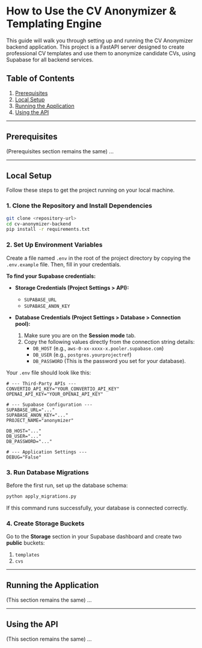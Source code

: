 # How to Use the CV Anonymizer & Templating Engine

This guide will walk you through setting up and running the CV Anonymizer backend application. This project is a FastAPI server designed to create professional CV templates and use them to anonymize candidate CVs, using Supabase for all backend services.

## Table of Contents

1.  [Prerequisites](#prerequisites)
2.  [Local Setup](#local-setup)
3.  [Running the Application](#running-the-application)
4.  [Using the API](#using-the-api)

---

## Prerequisites

(Prerequisites section remains the same)
...

---

## Local Setup

Follow these steps to get the project running on your local machine.

### 1. Clone the Repository and Install Dependencies

```bash
git clone <repository-url>
cd cv-anonymizer-backend
pip install -r requirements.txt
```

### 2. Set Up Environment Variables

Create a file named `.env` in the root of the project directory by copying the `.env.example` file. Then, fill in your credentials.

**To find your Supabase credentials:**

*   **Storage Credentials (Project Settings > API):**
    *   `SUPABASE_URL`
    *   `SUPABASE_ANON_KEY`

*   **Database Credentials (Project Settings > Database > Connection pool):**
    1.  Make sure you are on the **Session mode** tab.
    2.  Copy the following values directly from the connection string details:
        *   `DB_HOST` (e.g., `aws-0-xx-xxxx-x.pooler.supabase.com`)
        *   `DB_USER` (e.g., `postgres.yourprojectref`)
        *   `DB_PASSWORD` (This is the password you set for your database).

Your `.env` file should look like this:
```
# --- Third-Party APIs ---
CONVERTIO_API_KEY="YOUR_CONVERTIO_API_KEY"
OPENAI_API_KEY="YOUR_OPENAI_API_KEY"

# --- Supabase Configuration ---
SUPABASE_URL="..."
SUPABASE_ANON_KEY="..."
PROJECT_NAME="anonymizer"

DB_HOST="..."
DB_USER="..."
DB_PASSWORD="..."

# --- Application Settings ---
DEBUG="False"
```

### 3. Run Database Migrations
Before the first run, set up the database schema:
```bash
python apply_migrations.py
```
If this command runs successfully, your database is connected correctly.

### 4. Create Storage Buckets
Go to the **Storage** section in your Supabase dashboard and create two **public** buckets:
1.  `templates`
2.  `cvs`

---

## Running the Application

(This section remains the same)
...

---

## Using the API
(This section remains the same)
...
